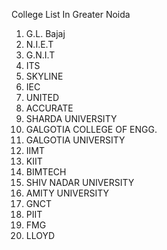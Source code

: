 College List In Greater Noida
1. G.L. Bajaj
2. N.I.E.T
3. G.N.I.T
4. ITS
5. SKYLINE
6. IEC
7. UNITED
8. ACCURATE
9. SHARDA UNIVERSITY
10. GALGOTIA COLLEGE OF ENGG.
11. GALGOTIA UNIVERSITY
12. IIMT
13. KIIT
14. BIMTECH
15. SHIV NADAR UNIVERSITY
16. AMITY UNIVERSITY
17. GNCT
18. PIIT
19. FMG
20. LLOYD
